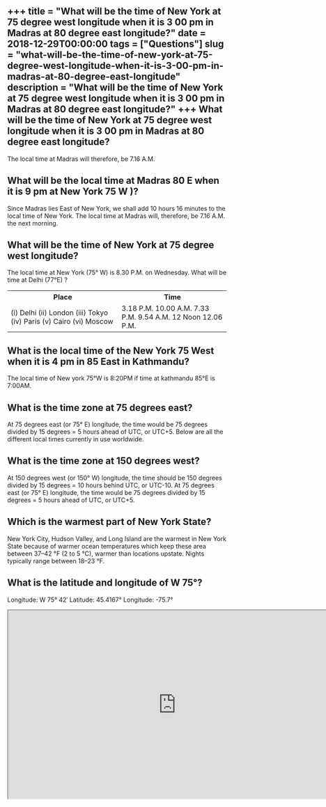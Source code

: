+++
title = "What will be the time of New York at 75 degree west longitude when it is 3 00 pm in Madras at 80 degree east longitude?"
date = 2018-12-29T00:00:00
tags = ["Questions"]
slug = "what-will-be-the-time-of-new-york-at-75-degree-west-longitude-when-it-is-3-00-pm-in-madras-at-80-degree-east-longitude"
description = "What will be the time of New York at 75 degree west longitude when it is 3 00 pm in Madras at 80 degree east longitude?"
+++
What will be the time of New York at 75 degree west longitude when it is 3 00 pm in Madras at 80 degree east longitude?
-----------------------------------------------------------------------------------------------------------------------

The local time at Madras will therefore, be 7.16 A.M.

What will be the local time at Madras 80 E when it is 9 pm at New York 75 W )?
------------------------------------------------------------------------------

Since Madras lies East of New York, we shall add 10 hours 16 minutes to the local time of New York. The local time at Madras will, therefore, be 7.16 A.M. the next morning.

What will be the time of New York at 75 degree west longitude?
--------------------------------------------------------------

The local time at New York (75° W) is 8.30 P.M. on Wednesday. What will be time at Delhi (77°E) ?

<table><tr><th>Place</th><th>Time</th></tr><tr><td>(i) Delhi (ii) London (iii) Tokyo (iv) Paris (v) Cairo (vi) Moscow</td><td>3.18 P.M. 10.00 A.M. 7.33 P.M. 9.54 A.M. 12 Noon 12.06 P.M.</td></tr></table>

What is the local time of the New York 75 West when it is 4 pm in 85 East in Kathmandu?
---------------------------------------------------------------------------------------

The local time of New york 75°W is 8:20PM if time at kathmandu 85°E is 7:00AM.

What is the time zone at 75 degrees east?
-----------------------------------------

At 75 degrees east (or 75° E) longitude, the time would be 75 degrees divided by 15 degrees = 5 hours ahead of UTC, or UTC+5. Below are all the different local times currently in use worldwide.

What is the time zone at 150 degrees west?
------------------------------------------

At 150 degrees west (or 150° W) longitude, the time should be 150 degrees divided by 15 degrees = 10 hours behind UTC, or UTC-10. At 75 degrees east (or 75° E) longitude, the time would be 75 degrees divided by 15 degrees = 5 hours ahead of UTC, or UTC+5.

Which is the warmest part of New York State?
--------------------------------------------

New York City, Hudson Valley, and Long Island are the warmest in New York State because of warmer ocean temperatures which keep these area between 37–42 °F (2 to 5 °C), warmer than locations upstate. Nights typically range between 18–23 °F.

What is the latitude and longitude of W 75°?
--------------------------------------------

Longitude: W 75° 42′ Latitude: 45.4167° Longitude: -75.7°

<iframe allow="accelerometer; autoplay; clipboard-write; encrypted-media; gyroscope; picture-in-picture" allowfullscreen="" class="__youtube_prefs__  epyt-is-override  no-lazyload" data-no-lazy="1" data-origheight="433" data-origwidth="770" data-skipgform_ajax_framebjll="" height="433" id="_ytid_28560" loading="lazy" src="https://www.youtube.com/embed/_22CwGag4AE?enablejsapi=1&autoplay=0&cc_load_policy=0&cc_lang_pref=&iv_load_policy=1&loop=0&modestbranding=0&rel=1&fs=1&playsinline=0&autohide=2&theme=dark&color=red&controls=1&" title="YouTube player" width="770"></iframe>